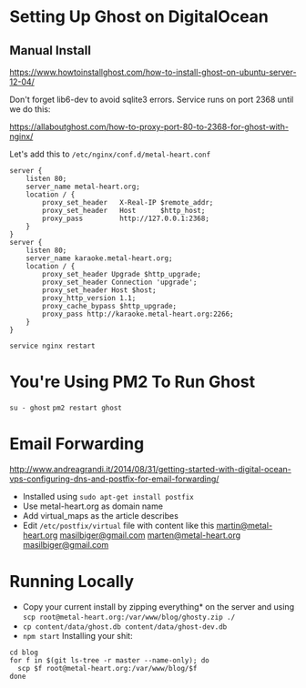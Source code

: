 # Setting Up Ghost on DigitalOcean

## Manual Install

https://www.howtoinstallghost.com/how-to-install-ghost-on-ubuntu-server-12-04/

Don't forget lib6-dev to avoid sqlite3 errors.
Service runs on port 2368 until we do this:

https://allaboutghost.com/how-to-proxy-port-80-to-2368-for-ghost-with-nginx/

Let's add this to `/etc/nginx/conf.d/metal-heart.conf`

```
server {
    listen 80;
    server_name metal-heart.org;
    location / {
        proxy_set_header   X-Real-IP $remote_addr;
        proxy_set_header   Host      $http_host;
        proxy_pass         http://127.0.0.1:2368;
    }
}
server {
    listen 80;
    server_name karaoke.metal-heart.org;
    location / {
        proxy_set_header Upgrade $http_upgrade;
        proxy_set_header Connection 'upgrade';
        proxy_set_header Host $host;
        proxy_http_version 1.1;
        proxy_cache_bypass $http_upgrade;
        proxy_pass http://karaoke.metal-heart.org:2266;
    }
}
```


`service nginx restart`

# You're Using PM2 To Run Ghost
`su - ghost`
`pm2 restart ghost`

# Email Forwarding
http://www.andreagrandi.it/2014/08/31/getting-started-with-digital-ocean-vps-configuring-dns-and-postfix-for-email-forwarding/
- Installed using `sudo apt-get install postfix`
- Use metal-heart.org as domain name
- Add virtual_maps as the article describes
- Edit `/etc/postfix/virtual` file with content like this
    martin@metal-heart.org masilbiger@gmail.com
    marten@metal-heart.org masilbiger@gmail.com

# Running Locally
- Copy your current install by zipping everything* on the server and using `scp root@metal-heart.org:/var/www/blog/ghosty.zip ./`
- `cp content/data/ghost.db content/data/ghost-dev.db`
- `npm start`
Installing your shit:
```
cd blog
for f in $(git ls-tree -r master --name-only); do 
  scp $f root@metal-heart.org:/var/www/blog/$f
done
```


